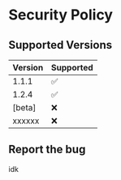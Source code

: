 # Security Policy

## Supported Versions

| Version | Supported          |
| ------- | ------------------ |
| 1.1.1   | :white_check_mark: |
| 1.2.4   | :white_check_mark: |
| [beta]  | :x:                |
| xxxxxx  | :x:                |

## Report the bug

idk
